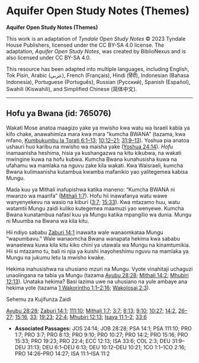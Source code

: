 # Aquifer Open Study Notes (Themes)

**Aquifer Open Study Notes (Themes)**

This work is an adaptation of *Tyndale Open Study Notes* © 2023 Tyndale House Publishers, licensed under the CC BY\-SA 4\.0 license. The adaptation, *Aquifer Open Study Notes*, was created by BiblioNexus and is also licensed under CC BY\-SA 4\.0\.

This resource has been adapted into multiple languages, including English, Tok Pisin, Arabic (عربي), French (Français), Hindi (हिंदी), Indonesian (Bahasa Indonesia), Portuguese (Português), Russian (Русский), Spanish (Español), Swahili (Kiswahili), and Simplified Chinese (简体中文).



--------------------------------

## Hofu ya Bwana (id: 765076)

Wakati Mose anatoa maagizo yake ya mwisho kwa watu wa Israeli kabla ya kifo chake, anawahimiza mara kwa mara "kumcha BWANA" (tazama, kwa mfano, [Kumbukumbu la Torati 6:1–13](https://ref.ly/Deut6:1-Deut6:13); [10:12–21](https://ref.ly/Deut10:12-Deut10:21); [31:9–13](https://ref.ly/Deut31:9-Deut31:13)). Yoshua pia anatoa ushauri huo karibu na mwisho wa maisha yake ([Yoshua 24:14](https://ref.ly/Josh24:14)). *Hofu* inamaanisha heshima, hisia ya kushangazwa na kitu kikubwa, na wakati mwingine kuwa na hofu kubwa. Kumcha Bwana kunahusisha kuwa na ufahamu wa mamlaka na nguvu zake kila wakati. Kwa Waisraeli, kumcha Bwana kulimaanisha kutambua kwamba mafanikio yao yalitegemea kabisa Mungu.

Mada kuu ya Mithali inafupishwa katika maneno: “Kumcha BWANA ni mwanzo wa maarifa” ([Mithali 1:7](https://ref.ly/Prov1:7)). Hofu hii inawafanya watu wawe wanyenyekevu na wasio na kiburi ([3:7](https://ref.ly/Prov3:7); [15:33](https://ref.ly/Prov15:33)). Kwa mtazamo huu, watu watamtii Mungu zaidi kuliko kutegemea maamuzi yao wenyewe. Kumcha Bwana kunatambua nafasi kuu ya Mungu katika mpangilio wa dunia. Mungu ni Muumba na Bwana wa kila kitu.

Hii ndiyo sababu [Zaburi 14:1](https://ref.ly/Ps14:1) inawaita wale wanaomkataa Mungu “wapumbavu.” Wale wanaomcha Bwana wanapata hekima kwa sababu wanaelewa kuwa kila kitu kiko chini ya utawala wa Mungu na kinamtumikia. Hii si mtazamo tu, bali ni njia ya kuishi inayoheshimu nguvu na mamlaka ya Mungu na jukumu letu la mwisho kwake.

Hekima inahusishwa na uhusiano mzuri na Mungu. Vyote vinahitaji uchaguzi unaolingana na tabia ya Mungu (tazama [Ayubu 28:28](https://ref.ly/Job28:28); [Mithali 14:2](https://ref.ly/Prov14:2); [Mhubiri 12:13](https://ref.ly/Eccl12:13)). Unataka hekima? Basi lazima uwe na uhusiano na yule ambaye ana hekima yote (tazama [1 Wakorintho 1:1–2:16](https://ref.ly/1Cor1:1-1Cor2:16); [Wakolosai 2:3](https://ref.ly/Col2:3)).

Sehemu za Kujifunza Zaidi

[Ayubu 28:28](https://ref.ly/Job28:28); [Zaburi 14:1](https://ref.ly/Ps14:1); [111:10](https://ref.ly/Ps111:10); [Mithali 1:7](https://ref.ly/Prov1:7); [3:7](https://ref.ly/Prov3:7); [8:13](https://ref.ly/Prov8:13); [9:10](https://ref.ly/Prov9:10); [10:27](https://ref.ly/Prov10:27); [14:2](https://ref.ly/Prov14:2), [26–27](https://ref.ly/Prov14:26-Prov14:27); [15:16](https://ref.ly/Prov15:16), [33](https://ref.ly/Prov15:33); [19:23](https://ref.ly/Prov19:23); [22:4](https://ref.ly/Prov22:4); [Mhubiri 12:13](https://ref.ly/Eccl12:13); [Isaya 11:1–2](https://ref.ly/Isa11:1-Isa11:2); [33:6](https://ref.ly/Isa33:6)

* **Associated Passages:** JOS 24:14; JOB 28:28; PSA 14:1; PSA 111:10; PRO 1:7; PRO 3:7; PRO 8:13; PRO 9:10; PRO 10:27; PRO 14:2; PRO 15:16; PRO 15:33; PRO 19:23; PRO 22:4; ECC 12:13; ISA 33:6; COL 2:3; DEU 31:9–DEU 31:13; DEU 6:1–DEU 6:13; DEU 10:12–DEU 10:21; 1CO 1:1–1CO 2:16; PRO 14:26–PRO 14:27; ISA 11:1–ISA 11:2

